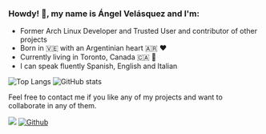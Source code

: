 ### Howdy! 👋, my name is Ángel Velásquez and I'm:

  * Former Arch Linux Developer and Trusted User and contributor of other projects
  * Born in 🇻🇪 with an Argentinian heart 🇦🇷 ❤️
  * Currently living in Toronto, Canada 🇨🇦 🍁
  * I can speak fluently Spanish, English and Italian

![Top Langs](https://github-readme-stats.vercel.app/api/top-langs/?username=angvp&layout=compact&hide=gettext&show_icons=true&theme=radical)
![GitHub stats](https://github-readme-stats.vercel.app/api?username=angvp&show_icons=true&theme=radical)

Feel free to contact me if you like any of my projects and want to collaborate in any of them.

![](https://visitor-badge.laobi.icu/badge?page_id=angvp) [![Github](https://img.shields.io/github/followers/angvp?label=Follow&style=social)](https://github.com/angvp)
